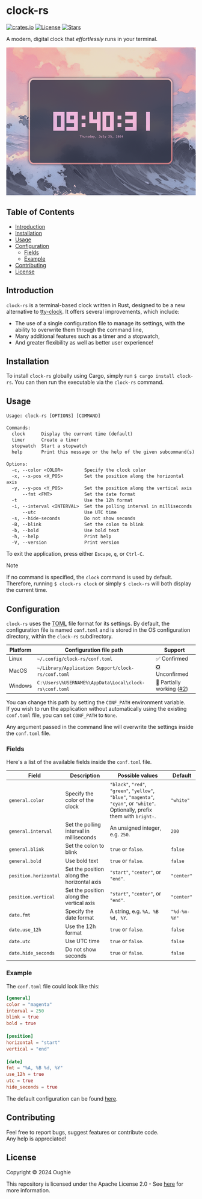 # clock-rs

[![crates.io](https://img.shields.io/crates/v/clock-rs.svg)](https://crates.io/crates/clock-rs)
[![License](https://img.shields.io/github/license/Oughie/clock-rs)](LICENSE)
[![Stars](https://img.shields.io/github/stars/Oughie/clock-rs)](https://github.com/Oughie/clock-rs/stargazers)

A modern, digital clock that _effortlessly_ runs in your terminal.

![presentation](public/presentation.png)

## Table of Contents

- [Introduction](#introduction)
- [Installation](#installation)
- [Usage](#usage)
- [Configuration](#configuration)
  - [Fields](#fields)
  - [Example](#example)
- [Contributing](#contributing)
- [License](#license)

## Introduction

`clock-rs` is a terminal-based clock written in Rust, designed to be a new alternative to [tty-clock](https://github.com/xorg62/tty-clock). It offers several improvements, which include:
- The use of a single configuration file to manage its settings, with the ability to overwrite them through the command line,
- Many additional features such as a timer and a stopwatch,
- And greater flexibility as well as better user experience!

## Installation

To install `clock-rs` globally using Cargo, simply run `$ cargo install clock-rs`.
You can then run the executable via the `clock-rs` command.

## Usage

```
Usage: clock-rs [OPTIONS] [COMMAND]

Commands:
  clock      Display the current time (default)
  timer      Create a timer
  stopwatch  Start a stopwatch
  help       Print this message or the help of the given subcommand(s)

Options:
  -c, --color <COLOR>        Specify the clock color
  -x, --x-pos <X_POS>        Set the position along the horizontal axis
  -y, --y-pos <Y_POS>        Set the position along the vertical axis
      --fmt <FMT>            Set the date format
  -t                         Use the 12h format
  -i, --interval <INTERVAL>  Set the polling interval in milliseconds
      --utc                  Use UTC time
  -s, --hide-seconds         Do not show seconds
  -B, --blink                Set the colon to blink
  -b, --bold                 Use bold text
  -h, --help                 Print help
  -V, --version              Print version
```

To exit the application, press either `Escape`, `q`, or `Ctrl-C`.

> [!NOTE]
> If no command is specified, the `clock` command is used by default.  
> Therefore, running `$ clock-rs clock` or simply `$ clock-rs` will both display the current time.

## Configuration

`clock-rs` uses the [TOML](https://toml.io/en/) file format for its settings.
By default, the configuration file is named `conf.toml` and is stored in the OS configuration directory, within the `clock-rs` subdirectory.

| Platform | Configuration file path                                | Support                                                                  |
| -------- | ------------------------------------------------------ | ------------------------------------------------------------------------ |
| Linux    | `~/.config/clock-rs/conf.toml`                         | ✅ Confirmed                                                             |
| MacOS    | `~/Library/Application Support/clock-rs/conf.toml`     | ❎ Unconfirmed                                                           |
| Windows  | `C:\Users\%USERNAME%\AppData\Local\clock-rs\conf.toml` | 🚧 Partially working ([#2](https://github.com/Oughie/clock-rs/issues/2)) |

You can change this path by setting the `CONF_PATH` environment variable.  
If you wish to run the application without automatically using the existing `conf.toml` file, you can set `CONF_PATH` to `None`.  

Any argument passed in the command line will overwrite the settings inside the `conf.toml` file.

### Fields

Here's a list of the available fields inside the `conf.toml` file.

| Field                     | Description                                | Possible values                                                                                                                   | Default      |
| ------------------------- | ------------------------------------------ | --------------------------------------------------------------------------------------------------------------------------------- | ------------ |
| `general.color`           | Specify the color of the clock             | `"black"`, `"red"`, `"green"`, `"yellow"`, `"blue"`, `"magenta"`, `"cyan"`, or `"white"`. Optionally, prefix them with `bright-`. | `"white"`    |
| `general.interval`        | Set the polling interval in milliseconds   | An unsigned integer, e.g. `250`.                                                                                                 | `200`        |
| `general.blink`           | Set the colon to blink                     | `true` or `false`.                                                                                                                | `false`      |
| `general.bold`            | Use bold text                              | `true` or `false`.                                                                                                                | `false`      |
| `position.horizontal`     | Set the position along the horizontal axis | `"start"`, `"center"`, or `"end"`.                                                                                                | `"center"`   |
| `position.vertical`       | Set the position along the vertical axis   | `"start"`, `"center"`, or `"end"`.                                                                                                | `"center"`   |
| `date.fmt`                | Specify the date format                    | A string, e.g. `%A, %B %d, %Y`.                                                                                                 | `"%d-%m-%Y"` |
| `date.use_12h`            | Use the 12h format                         | `true` or `false`.                                                                                                                | `false`      |
| `date.utc`                | Use UTC time                               | `true` or `false`.                                                                                                                | `false`      |
| `date.hide_seconds`       | Do not show seconds                        | `true` or `false`.                                                                                                                | `false`      |

### Example

The `conf.toml` file could look like this:

```toml
[general]
color = "magenta"
interval = 250
blink = true
bold = true

[position]
horizontal = "start"
vertical = "end"

[date]
fmt = "%A, %B %d, %Y"
use_12h = true
utc = true
hide_seconds = true
```

The default configuration can be found [here](public/default.toml).

## Contributing

Feel free to report bugs, suggest features or contribute code.  
Any help is appreciated!

## License

Copyright © 2024 Oughie

This repository is licensed under the Apache License 2.0 - See [here](LICENSE) for more information.
